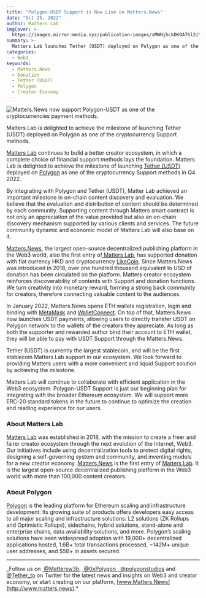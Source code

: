 ```yaml
---
title: "Polygon-USDT Support is Now Live on Matters.News"
date: "Oct 25, 2022"
author: Matters Lab
imgCover: >-
  https://images.mirror-media.xyz/publication-images/sMWNjhckDK0A7hl2iYHNq.jpg?height=2814&width=5001
summary: >-
  Matters Lab launches Tether (USDT) deployed on Polygon as one of the cryptocurrency Support methods.
categories:
  - Web3
keywords:
  - Matters.News
  - Donation
  - Tether (USDT)
  - Polygon 
  - Creator Economy
---
```


![Matters.News now support Polygon-USDT as one of the cryptocurrencies payment methods.](https://mirror-media.imgix.net/publication-images/2PavWqvCQLIYHl4uhFf9n.jpeg?height=2501&width=5001&h=2501&w=5001&auto=compress)

<figcaption> Matters Lab is delighted to achieve the milestone of launching Tether (USDT) deployed on Polygon as one of the cryptocurrency Support methods.</figcaption>

[Matters Lab](https://matters-lab.io) continues to build a better creator ecosystem, in which a complete choice of financial support methods lays the foundation. Matters Lab is delighted to achieve the milestone of launching [Tether (USDT)](https://tether.to/) deployed on [Polygon](https://polygon.technology/) as one of the cryptocurrency Support methods in Q4 2022.

By integrating with Polygon and Tether (USDT), Matter Lab achieved an important milestone in on-chain content discovery and evaluation. We believe that the evaluation and distribution of content should be determined by each community. Supporting content through Matters smart contract is not only an appreciation of the value provided but also an on-chain discovery mechanism supported by various clients and services. The future community dynamic and economic model of Matters Lab will also base on it.

[Matters.News](https://matters.news), the largest open-source decentralized publishing platform in the Web3 world, also the first entry of[ Matters Lab](https://matters-lab.io/), has supported donation with fiat currency HKD and cryptocurrency [LikeCoin](https://about.like.co/). Since Matters.News was introduced in 2018, over one hundred thousand equivalent to USD of donation has been circulated on the platform. Matters creator ecosystem reinforces discoverability of contents with Support and donation functions. We turn creativity into monetary reward, forming a strong back community for creators, therefore connecting valuable content to the audiences.

In January 2022, Matters.News opens ETH wallets registration, login and binding with [MetaMask](https://metamask.io/) and [WalletConnect](https://walletconnect.com/). On top of that, Matters.News now launches USDT payments, allowing users to directly transfer USDT on Polygon network to the wallets of the creators they appreciate. As long as both the supporter and rewarded author bind their account to ETH wallet, they will be able to pay with USDT Support through the Matters.News.

Tether (USDT) is currently the largest stablecoin, and will be the first stablecoin Matters Lab support in our ecosystem. We look forward to providing Matters users with a more convenient and liquid Support solution by achieving the milestone.

Matters Lab will continue to collaborate with efficient application in the Web3 ecosystem. Polygon-USDT Support is just our beginning plan for integrating with the broader Ethereum ecosystem. We will support more ERC-20 standard tokens in the future to continue to optimize the creation and reading experience for our users.

### About Matters Lab

[Matters Lab](https://matters-lab.io/) was established in 2018, with the mission to create a freer and fairer creator ecosystem through the next evolution of the Internet, Web3. Our initiatives include using decentralization tools to protect digital rights, designing a self-governing system and community, and inventing models for a new creator economy. [Matters.News](https://matterslab.medium.com/how-matters-news-542c437c7d99) is the first entry of [Matters Lab](https://matters-lab.io/). It is the largest open-source decentralized publishing platform in the Web3 world with more than 100,000 content creators.

### About Polygon

[Polygon](https://polygon.technology) is the leading platform for Ethereum scaling and infrastructure development. Its growing suite of products offers developers easy access to all major scaling and infrastructure solutions: L2 solutions (ZK Rollups and Optimistic Rollups), sidechains, hybrid solutions, stand-alone and enterprise chains, data availability solutions, and more. Polygon’s scaling solutions have seen widespread adoption with 19,000+ decentralized applications hosted, 1.6B+ total transactions processed, \~142M+ unique user addresses, and $5B+ in assets secured.

---

_Follow us on [ @Mattersw3b](https://twitter.com/mattersw3b), [ @0xPolygon](https://twitter.com/0xPolygon?ref_src=twsrc%5Egoogle%7Ctwcamp%5Eserp%7Ctwgr%5Eauthor)[ , @polygonstudios](https://twitter.com/polygonstudios) and [@Tether_to](https://twitter.com/Tether_to) on Twitter for the latest news and insights on Web3 and creator economy, or start creating on our platform, [www.Matters.News](http://www.matters.news).*

